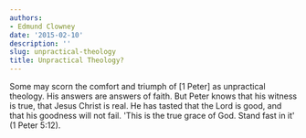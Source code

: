 ```yaml
---
authors:
- Edmund Clowney
date: '2015-02-10'
description: ''
slug: unpractical-theology
title: Unpractical Theology?
---
```

Some may scorn the comfort and triumph of [1 Peter] as unpractical theology. His answers are answers of faith. But Peter knows that his witness is true, that Jesus Christ is real. He has tasted that the Lord is good, and that his goodness will not fail. 'This is the true grace of God. Stand fast in it' (1 Peter 5:12).
